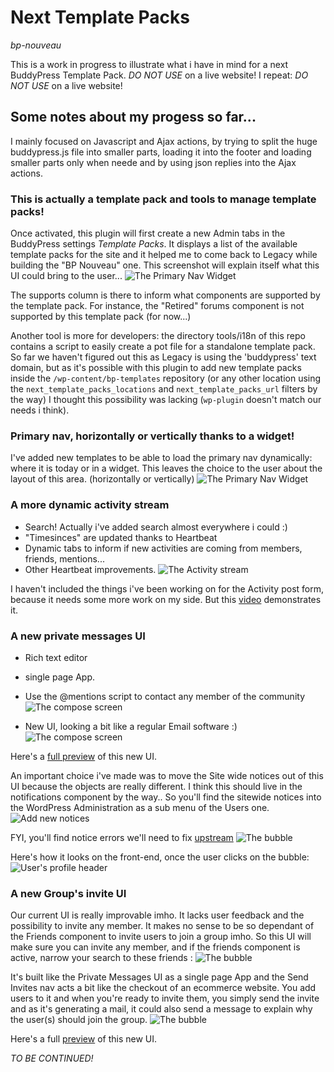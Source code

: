 # Next Template Packs

*bp-nouveau*

This is a work in progress to illustrate what i have in mind for a next BuddyPress Template Pack. *DO NOT USE* on a live website! I repeat: *DO NOT USE* on a live website!

## Some notes about my progess so far...

I mainly focused on Javascript and Ajax actions, by trying to split the huge buddypress.js file into smaller parts, loading it into the footer and loading smaller parts only when neede and by using json replies into the Ajax actions.

### This is actually a template pack and tools to manage template packs!

Once activated, this plugin will first create a new Admin tabs in the BuddyPress settings *Template Packs*. It displays a list of the available template packs for the site and it helped me to come back to Legacy while building the "BP Nouveau" one. This screenshot will explain itself what this UI could bring to the user...
![The Primary Nav Widget](https://cldup.com/bAj2DOrkq7.png)

The supports column is there to inform what components are supported by the template pack. For instance, the "Retired" forums component is not supported by this template pack (for now...)

Another tool is more for developers: the directory tools/i18n of this repo contains a script to easily create a pot file for a standalone template pack. So far we haven't figured out this as Legacy is using the 'buddypress' text domain, but as it's possible with this plugin to add new template packs inside the `/wp-content/bp-templates` repository (or any other location using the `next_template_packs_locations` and `next_template_packs_url` filters by the way) I thought this possibility was lacking (`wp-plugin` doesn't match our needs i think).

### Primary nav, horizontally or vertically thanks to a widget!

I've added new templates to be able to load the primary nav dynamically: where it is today or in a widget. This leaves the choice to the user about the layout of this area. (horizontally or vertically)
![The Primary Nav Widget](https://cldup.com/a8FG-YCoMG.png)

### A more dynamic activity stream

+ Search! Actually i've added search almost everywhere i could :)
+ "Timesinces" are updated thanks to Heartbeat
+ Dynamic tabs to inform if new activities are coming from members, friends, mentions...
+ Other Heartbeat improvements.
![The Activity stream](https://cldup.com/HA9o9VTHSI.png)

I haven't included the things i've been working on for the Activity post form, because it needs some more work on my side. But this [video](https://vimeo.com/142743652) demonstrates it.

### A new private messages UI

+ Rich text editor
+ single page App.
+ Use the @mentions script to contact any member of the community
![The compose screen](https://cldup.com/dYpurmRDeR.png)

+ New UI, looking a bit like a regular Email software :)
![The compose screen](https://cldup.com/4m3xDwXswY.png)

Here's a [full preview](https://vimeo.com/146148812) of this new UI.

An important choice i've made was to move the Site wide notices out of this UI because the objects are really different. I think this should live in the notifications component by the way.. So you'll find the sitewide notices into the WordPress Administration as a sub menu of the Users one.
![Add new notices](https://cldup.com/GBWOXYFWzW.png)

FYI, you'll find notice errors we'll need to fix [upstream](https://buddypress.trac.wordpress.org/ticket/6750)
![The bubble](https://cldup.com/0R4Uut2_5O.png)

Here's how it looks on the front-end, once the user clicks on the bubble:
![User's profile header](https://cldup.com/skiLBofHCv.png)

### A new Group's invite UI

Our current UI is really improvable imho. It lacks user feedback and the possibility to invite any member. It makes no sense to be so dependant of the Friends component to invite users to join a group imho.
So this UI will make sure you can invite any member, and if the friends component is active, narrow your search to these friends :
![The bubble](https://cldup.com/Zp3MkQ9ZsJ.png)

It's built like the Private Messages UI as a single page App and the Send Invites nav acts a bit like the checkout of an ecommerce website. You add users to it and when you're ready to invite them, you simply send the invite and as it's generating a mail, it could also send a message to explain why the user(s) should join the group.
![The bubble](https://cldup.com/SrHzWn8BXt.png)

Here's a full [preview](https://vimeo.com/145308971) of this new UI.


*TO BE CONTINUED!*



